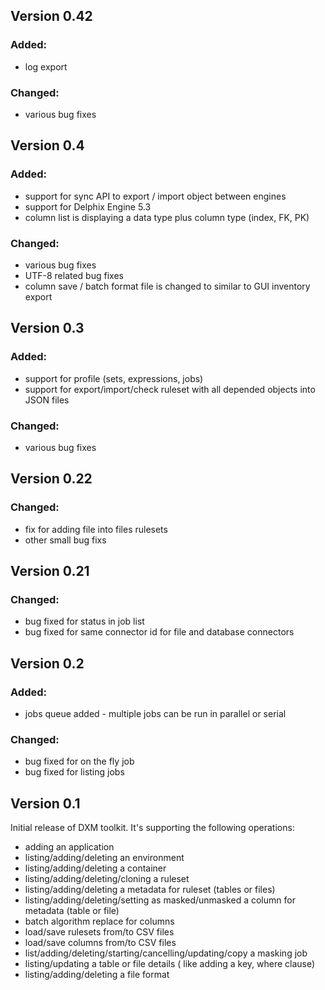 ## Version 0.42

### Added:
 - log export

### Changed:
 - various bug fixes

## Version 0.4

### Added:
 - support for sync API to export / import object between engines
 - support for Delphix Engine 5.3
 - column list is displaying a data type plus column type (index, FK, PK)

### Changed:
 - various bug fixes
 - UTF-8 related bug fixes
 - column save / batch format file is changed to similar to GUI inventory export


## Version 0.3

### Added:
 - support for profile (sets, expressions, jobs)
 - support for export/import/check ruleset with all depended objects into JSON files  

### Changed:
 - various bug fixes
 
## Version 0.22

### Changed:
 - fix for adding file into files rulesets
 - other small bug fixs

## Version 0.21

### Changed:
 - bug fixed for status in job list
 - bug fixed for same connector id for file and database connectors

## Version 0.2

### Added:
 - jobs queue added - multiple jobs can be run in parallel or serial

### Changed:
 - bug fixed for on the fly job
 - bug fixed for listing jobs

## Version 0.1

Initial release of DXM toolkit.
It's supporting the following operations:

- adding an application
- listing/adding/deleting an environment
- listing/adding/deleting a container
- listing/adding/deleting/cloning a ruleset
- listing/adding/deleting a metadata for ruleset (tables or files)
- listing/adding/deleting/setting as masked/unmasked a column for metadata (table or file)
- batch algorithm replace for columns
- load/save rulesets from/to CSV files
- load/save columns from/to CSV files
- list/adding/deleting/starting/cancelling/updating/copy a masking job
- listing/updating a table or file details ( like adding a key, where clause)
- listing/adding/deleting a file format
